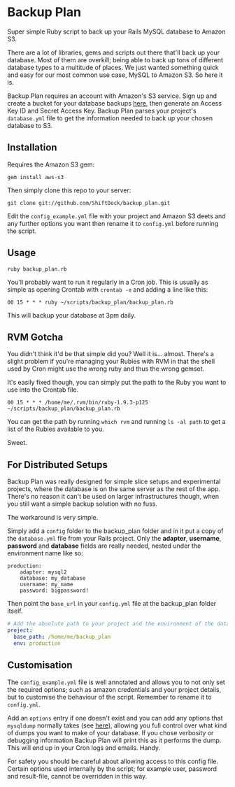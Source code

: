 Backup Plan
===========

Super simple Ruby script to back up your Rails MySQL database to Amazon S3.

There are a lot of libraries, gems and scripts out there that'll back up your database. Most of them are
overkill; being able to back up tons of different database types to a multitude of places. We just wanted
something quick and easy for our most common use case, MySQL to Amazon S3. So here it is.

Backup Plan requires an account with Amazon's S3 service. Sign up and create a bucket for your database backups 
[here](http://aws.amazon.com/s3/), then generate an Access Key ID and Secret Access Key. Backup Plan parses your
project's `database.yml` file to get the information needed to back up your chosen database to S3.


## Installation

Requires the Amazon S3 gem:

    gem install aws-s3

Then simply clone this repo to your server:

    git clone git://github.com/ShiftDock/backup_plan.git

Edit the `config_example.yml` file with your project and Amazon S3 deets and any further options you want then rename it 
to `config.yml` before running the script.

## Usage

    ruby backup_plan.rb

You'll probably want to run it regularly in a Cron job. This is usually as simple as opening Crontab with `crontab -e`
and adding a line like this:

    00 15 * * * ruby ~/scripts/backup_plan/backup_plan.rb

This will backup your database at 3pm daily.

## RVM Gotcha

You didn't think it'd be that simple did you? Well it is... almost. There's a slight problem if you're managing your Rubies
with RVM in that the shell used by Cron might use the wrong ruby and thus the wrong gemset.

It's easily fixed though, you can simply put the path to the Ruby you want to use into the Crontab file.

    00 15 * * * /home/me/.rvm/bin/ruby-1.9.3-p125 ~/scripts/backup_plan/backup_plan.rb

You can get the path by running `which rvm` and running `ls -al path` to get a list of the Rubies available to you.

Sweet.

## For Distributed Setups

Backup Plan was really designed for simple slice setups and experimental projects, where the database is on the same server as
the rest of the app. There's no reason it can't be used on larger infrastructures though, when you still want a simple 
backup solution with no fuss.

The workaround is very simple.

Simply add a `config` folder to the backup_plan folder and in it put a copy of the `database.yml` file from your Rails
project. Only the **adapter**, **username**, **password** and **database** fields are really needed, nested under the environment name
like so:

```
production:
    adapter: mysql2
    database: my_database
    username: my_name
    password: bigpassword!

```

Then point the `base_url` in your `config.yml` file at the backup_plan folder itself.

```yaml
# Add the absolute path to your project and the environment of the database you want to back up.
project:
  base_path: /home/me/backup_plan
  env: production
```

## Customisation

The `config_example.yml` file is well annotated and allows you to not only set the required options; such as amazon
credentials and your project details, but to customise the behaviour of the script. Remember to rename it to `config.yml`.

Add an `options` entry if one doesn't exist and you can add any options that `mysqldump` normally takes (see [here](http://dev.mysql.com/doc/refman/5.1/en/mysqldump.html)), 
allowing you full control over what kind of dumps you want to make of your database. If you chose verbosity or debugging 
information Backup Plan will print this as it performs the dump. This will end up in your Cron logs and emails. Handy.

For safety you should be careful about allowing access to this config file. Certain options used internally by the script;
for example user, password and result-file, cannot be overridden in this way.
